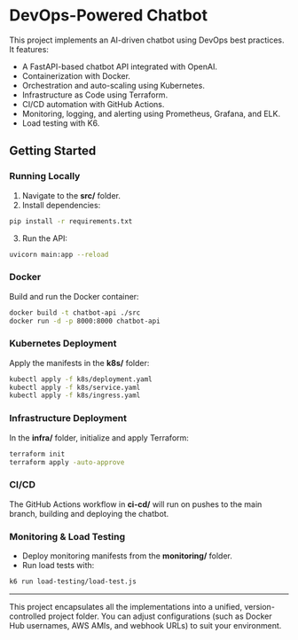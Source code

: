 # DevOps-Powered Chatbot

This project implements an AI-driven chatbot using DevOps best practices. It features:

- A FastAPI-based chatbot API integrated with OpenAI.
- Containerization with Docker.
- Orchestration and auto-scaling using Kubernetes.
- Infrastructure as Code using Terraform.
- CI/CD automation with GitHub Actions.
- Monitoring, logging, and alerting using Prometheus, Grafana, and ELK.
- Load testing with K6.

## Getting Started

### Running Locally
1. Navigate to the **src/** folder.
2. Install dependencies:
```bash
pip install -r requirements.txt
```
3. Run the API:
```bash
uvicorn main:app --reload
```

### Docker
Build and run the Docker container:
```bash
docker build -t chatbot-api ./src
docker run -d -p 8000:8000 chatbot-api
```

### Kubernetes Deployment
Apply the manifests in the **k8s/** folder:
```bash
kubectl apply -f k8s/deployment.yaml
kubectl apply -f k8s/service.yaml
kubectl apply -f k8s/ingress.yaml
```

### Infrastructure Deployment
In the **infra/** folder, initialize and apply Terraform:
```bash
terraform init
terraform apply -auto-approve
```

### CI/CD
The GitHub Actions workflow in **ci-cd/** will run on pushes to the main branch, building and deploying the chatbot.

### Monitoring & Load Testing
- Deploy monitoring manifests from the **monitoring/** folder.
- Run load tests with:
```bash
k6 run load-testing/load-test.js
```

---

This project encapsulates all the implementations into a unified, version-controlled project folder. You can adjust configurations (such as Docker Hub usernames, AWS AMIs, and webhook URLs) to suit your environment.

